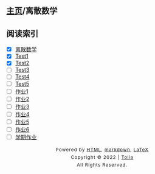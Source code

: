 ## [主页](../index.md)/离散数学

## 阅读索引

- [x] [离散数学](离散数学.md)
- [x] [Test1](Test1.md)
- [x] [Test2](Test2.md)
- [ ] [Test3](../404.md)
- [ ] [Test4](../404.md)
- [ ] [Test5](../404.md)
- [ ] [作业1](../404.md)
- [ ] [作业2](../404.md)
- [ ] [作业3](../404.md)
- [ ] [作业4](../404.md)
- [ ] [作业5](../404.md)
- [ ] [作业6](../404.md)
- [ ] [学期作业](../404.md)

<style type="text/css">
    #footer {
        position: relative;
        margin: 0 auto;
        line-height: 20px;
        text-align: center;
        font-size: 12px;
        letter-spacing: 1px;
    }
 
    .content {
        height: 1800px;
        width: 100%;
        text-align: center;
    }
</style>

<div id="footer">
    Powered by
    <a href="https://html5up.net">HTML</a>, 
    <a href="https://markdown.com.cn/">markdown</a>, 
    <a href="https://www.latex-project.org/">LaTeX</a>
    <br>
    Copyright © 2022 | 
    <a href="https://tolia-gh.github.io">Tolia</a>
    <br>
    All Rights Reserved.
    <br>
</div>
